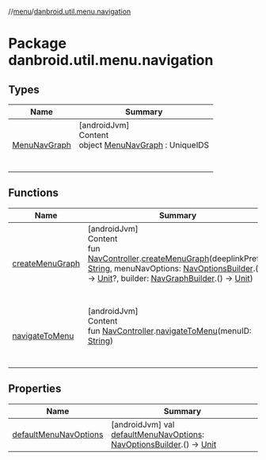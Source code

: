 //[menu](../index.md)/[danbroid.util.menu.navigation](index.md)



# Package danbroid.util.menu.navigation  


## Types  
  
|  Name|  Summary| 
|---|---|
| [MenuNavGraph](-menu-nav-graph/index.md)| [androidJvm]  <br>Content  <br>object [MenuNavGraph](-menu-nav-graph/index.md) : UniqueIDS  <br><br><br>


## Functions  
  
|  Name|  Summary| 
|---|---|
| [createMenuGraph](create-menu-graph.md)| [androidJvm]  <br>Content  <br>fun [NavController](https://developer.android.com/reference/kotlin/androidx/navigation/NavController.html).[createMenuGraph](create-menu-graph.md)(deeplinkPrefix: [String](https://kotlinlang.org/api/latest/jvm/stdlib/kotlin/-string/index.html), menuNavOptions: [NavOptionsBuilder](https://developer.android.com/reference/kotlin/androidx/navigation/NavOptionsBuilder.html).() -> [Unit](https://kotlinlang.org/api/latest/jvm/stdlib/kotlin/-unit/index.html)?, builder: [NavGraphBuilder](https://developer.android.com/reference/kotlin/androidx/navigation/NavGraphBuilder.html).() -> [Unit](https://kotlinlang.org/api/latest/jvm/stdlib/kotlin/-unit/index.html))  <br><br><br>
| [navigateToMenu](navigate-to-menu.md)| [androidJvm]  <br>Content  <br>fun [NavController](https://developer.android.com/reference/kotlin/androidx/navigation/NavController.html).[navigateToMenu](navigate-to-menu.md)(menuID: [String](https://kotlinlang.org/api/latest/jvm/stdlib/kotlin/-string/index.html))  <br><br><br>


## Properties  
  
|  Name|  Summary| 
|---|---|
| [defaultMenuNavOptions](index.md#danbroid.util.menu.navigation//defaultMenuNavOptions/#/PointingToDeclaration/)|  [androidJvm] val [defaultMenuNavOptions](index.md#danbroid.util.menu.navigation//defaultMenuNavOptions/#/PointingToDeclaration/): [NavOptionsBuilder](https://developer.android.com/reference/kotlin/androidx/navigation/NavOptionsBuilder.html).() -> [Unit](https://kotlinlang.org/api/latest/jvm/stdlib/kotlin/-unit/index.html)   <br>

